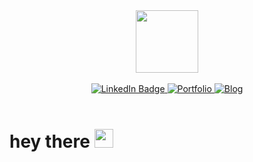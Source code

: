 <div id="header" align="center">
  <img src="https://media.giphy.com/media/fByehYIrOIzO8XolJK/giphy.gif" width="100"/>
</div>
<br>
<div id="badges" align="center">
  <a href="https://www.linkedin.com/in/gabrielpoeta/">
    <img src="https://img.shields.io/badge/LinkedIn-blue?style=for-the-badge&logo=linkedin&logoColor=white" alt="LinkedIn Badge"/>
 </a>
  <a href="https://www.gabrielpoeta.dev/">
    <img src="https://img.shields.io/badge/%20my%20portfolio-0d1b2a?style=for-the-badge&logo=About&logoColor=white" alt="Portfolio"/>
  </a>
  <a href="https://blog.gabrielpoeta.dev">
    <img src="https://img.shields.io/badge/blog-FFA500?style=for-the-badge&logo=rss&logoColor=white" alt="Blog"/>
  </a>
</div>
<br>
<div align="center">
  <img src="https://komarev.com/ghpvc/?username=gabrielpoetaa&style=flat-square&color=blue" alt=""/>
</div>


<h1>
  hey there
  <img src="https://media.giphy.com/media/hvRJCLFzcasrR4ia7z/giphy.gif" width="30px"/>
</h1>
